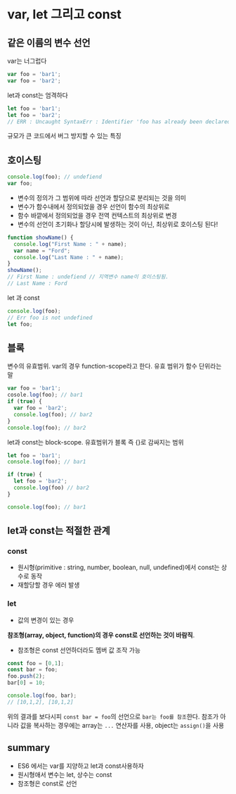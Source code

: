 # var, let 그리고 const

## 같은 이름의 변수 선언
var는 너그럽다

```javascript
var foo = 'bar1';
var foo = 'bar2';
```

let과 const는 엄격하다

```javascript
let foo = 'bar1';
let foo = 'bar2';
// ERR : Uncaught SyntaxErr : Identifier 'foo has already been declared'
```
규모가 큰 코드에서 버그 방지할 수 있는 특징

## 호이스팅

```javascript
console.log(foo); // undefiend
var foo;
```

- 변수의 정의가 그 범위에 따라 선언과 할당으로 분리되는 것을 의미
- 변수가 함수내에서 정의되었을 경우 선언이 함수의 최상위로
- 함수 바깥에서 정의되었을 경우 전역 컨텍스트의 최상위로 변경
- 변수의 선언이 초기화나 할당시에 발생하는 것이 아닌, 최상위로 호이스팅 된다!

```javascript
function showName() {
  console.log("First Name : " + name);
  var name = "Ford";
  console.log("Last Name : " + name);
}
showName();
// First Name : undefiend // 지역변수 name이 호이스팅됨.
// Last Name : Ford
```

let 과 const
```javascript
console.log(foo);
// Err foo is not undefined
let foo;
```

## 블록
변수의 유효범위. var의 경우 function-scope라고 한다. 유효 범위가 함수 단위라는 말

```javascript
var foo = 'bar1';
cosole.log(foo); // bar1
if (true) {
  var foo = 'bar2';
  console.log(foo); // bar2
}
console.log(foo); // bar2
```

let과 const는 block-scope. 유효범위가 블록 즉 {}로 감싸지는 범위
```javascript
let foo = 'bar1';
console.log(foo); // bar1

if (true) {
  let foo = 'bar2';
  console.log(foo) // bar2
}

console.log(foo); // bar1
```

## let과 const는 적절한 관계

### const
- 원시형(primitive : string, number, boolean, null, undefined)에서 const는 상수로 동작
- 재할당할 경우 에러 발생

### let
- 값의 변경이 있는 경우

**참조형(array, object, function)의 경우 const로 선언하는 것이 바람직**.
- 참조형은 const 선언하더라도 멤버 값 조작 가능
```javascript
const foo = [0,1];
const bar = foo;
foo.push(2);
bar[0] = 10;

console.log(foo, bar);
// [10,1,2], [10,1,2]
```

위의 결과를 보다시피 `const bar = foo`의 선언으로 `bar는 foo를 참조`한다. 참조가 아니라 값을 복사하는 경우에는 array는 `...` 연산자를 사용, object는 `assign()`을 사용

## summary
- ES6 에서는 var를 지양하고 let과 const사용하자
- 원시형애서 변수는 let, 상수는 const
- 참조형은 const로 선언
